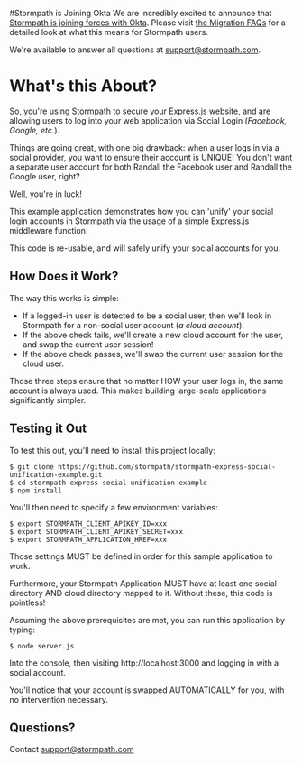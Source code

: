 #Stormpath is Joining Okta
We are incredibly excited to announce that [Stormpath is joining forces with Okta](https://stormpath.com/blog/stormpaths-new-path?utm_source=github&utm_medium=readme&utm-campaign=okta-announcement). Please visit [the Migration FAQs](https://stormpath.com/oktaplusstormpath?utm_source=github&utm_medium=readme&utm-campaign=okta-announcement) for a detailed look at what this means for Stormpath users.

We're available to answer all questions at [support@stormpath.com](mailto:support@stormpath.com).

# What's this About?

So, you're using [Stormpath](https://stormpath.com/) to secure your Express.js
website, and are allowing users to log into your web application via Social
Login (*Facebook, Google, etc.*).

Things are going great, with one big drawback: when a user logs in via a social
provider, you want to ensure their account is UNIQUE!  You don't want a separate
user account for both Randall the Facebook user and Randall the Google user,
right?

Well, you're in luck!

This example application demonstrates how you can 'unify' your social login
accounts in Stormpath via the usage of a simple Express.js middleware function.

This code is re-usable, and will safely unify your social accounts for you.


## How Does it Work?

The way this works is simple:

- If a logged-in user is detected to be a social user, then we'll look in
  Stormpath for a non-social user account (*a cloud account*).
- If the above check fails, we'll create a new cloud account for the user, and
  swap the current user session!
- If the above check passes, we'll swap the current user session for the cloud
  user.

Those three steps ensure that no matter HOW your user logs in, the same account
is always used.  This makes building large-scale applications significantly
simpler.


## Testing it Out

To test this out, you'll need to install this project locally:

```console
$ git clone https://github.com/stormpath/stormpath-express-social-unification-example.git
$ cd stormpath-express-social-unification-example
$ npm install
```

You'll then need to specify a few environment variables:

```console
$ export STORMPATH_CLIENT_APIKEY_ID=xxx
$ export STORMPATH_CLIENT_APIKEY_SECRET=xxx
$ export STORMPATH_APPLICATION_HREF=xxx
```

Those settings MUST be defined in order for this sample application to work.

Furthermore, your Stormpath Application MUST have at least one social directory
AND cloud directory mapped to it.  Without these, this code is pointless!

Assuming the above prerequisites are met, you can run this application by
typing:

```console
$ node server.js
```

Into the console, then visiting http://localhost:3000 and logging in with a
social account.

You'll notice that your account is swapped AUTOMATICALLY for you, with no
intervention necessary.


## Questions?

Contact [support@stormpath.com](mailto:support@stormpath.com)
